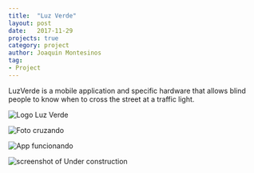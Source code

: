 ```yaml
---
title:  "Luz Verde"
layout: post
date:   2017-11-29
projects: true
category: project
author: Joaquin Montesinos
tag:
- Project
---
```


LuzVerde is a mobile application and specific hardware that allows blind people to know when to cross the street at a traffic light.


![Logo Luz Verde]({{site.baseurl}}/assets/images/posts/logoluzverde.png)

![Foto cruzando]({{site.baseurl}}/assets/images/posts/cruzandociego.png)

![App funcionando]({{site.baseurl}}/assets/images/posts/luzverde.png)

![screenshot of Under construction]({{site.baseurl}}/assets/images/posts/luz_verde.png)





